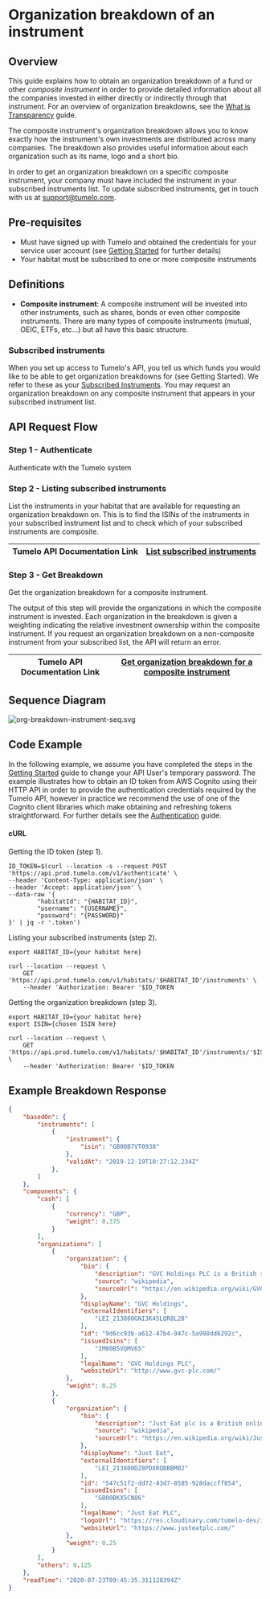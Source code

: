 # Organization breakdown of an instrument

## Overview

This guide explains how to obtain an organization breakdown of a fund or other *composite instrument* in order to provide detailed information about all the companies invested in either directly or indirectly through that instrument. For an overview of organization breakdowns, see the [What is Transparency](../What_is_Transparency/README.md) guide.

The composite instrument's organization breakdown allows you to know exactly how the instrument's own investments are distributed across many companies. The breakdown also provides useful information about each organization such as its name, logo and a short bio.

In order to get an organization breakdown on a specific composite instrument, your company must have included the instrument in your subscribed instruments list. To update subscribed instruments, get in touch with us at [support@tumelo.com](mailto:support@tumelo.com).

## Pre-requisites

* Must have signed up with Tumelo and obtained the credentials for your service user account (see [Getting Started](../Getting_Started/README.md) for further details)
* Your habitat must be subscribed to one or more composite instruments

## Definitions

* **Composite instrument**: A composite instrument will be invested into other instruments, such as shares, bonds or even other composite instruments. There are many types of composite instruments (mutual, OEIC, ETFs, etc…) but all have this basic structure.

### Subscribed instruments

When you set up access to Tumelo's API, you tell us which funds you would like to be able to get organization breakdowns for (see Getting Started). We refer to these as your [Subscribed Instruments](https://docs.tumelo.com/#section/Subscribed-Instruments). You may request an organization breakdown on any composite instrument that appears in your subscribed instrument list.

## API Request Flow

### Step 1 - Authenticate

Authenticate with the Tumelo system

### Step 2 - Listing subscribed instruments

List the instruments in your habitat that are available for requesting an organization breakdown on. This is to find the ISINs of the instruments in your subscribed instrument list and to check which of your subscribed instruments are composite.

| Tumelo API Documentation Link | [List subscribed instruments](https://docs.tumelo.com/#section/Subscribed-Instruments) |
|-------------------------------|----------------------------------------------------------------------------------------|

### Step 3 - Get Breakdown

Get the organization breakdown for a composite instrument.

The output of this step will provide the organizations in which the composite instrument is invested.  Each organization in the breakdown is given a weighting indicating the relative investment ownership within the composite instrument. If you request an organization breakdown on a non-composite instrument from your subscribed list, the API will return an error.

| Tumelo API Documentation Link | [Get organization breakdown for a composite instrument](https://docs.tumelo.com/#operation/getOrganizationBreakdownByIsinInHabitat) |
|-------------------------------|-------------------------------------------------------------------------------------------------------------------------------------|

## Sequence Diagram

![org-breakdown-instrument-seq.svg](./org-breakdown-sequence.svg)

## Code Example

In the following example, we assume you have completed the steps in the [Getting Started](../Getting_Started/README.md) guide to change your API User's temporary password. The example illustrates how to obtain an ID token from AWS Cognito using their HTTP API in order to provide the authentication credentials required by the Tumelo API, however in practice we recommend the use of one of the Cognito client libraries which make obtaining and refreshing tokens straightforward. For further details see the [Authentication](../Authentication/README.md) guide.

#### cURL

Getting the ID token (step 1).

```shell
ID_TOKEN=$(curl --location -s --request POST 'https://api.prod.tumelo.com/v1/authenticate' \
--header 'Content-Type: application/json' \
--header 'Accept: application/json' \
--data-raw '{
        "habitatId": "{HABITAT_ID}",
        "username": "{USERNAME}",
        "password": "{PASSWORD}"
}' | jq -r '.token')
```

Listing your subscribed instruments (step 2).

```shell
export HABITAT_ID={your habitat here}

curl --location --request \
	GET 'https://api.prod.tumelo.com/v1/habitats/'$HABITAT_ID'/instruments' \
    --header 'Authorization: Bearer '$ID_TOKEN
```

Getting the organization breakdown (step 3).

```shell
export HABITAT_ID={your habitat here}
export ISIN={chosen ISIN here}

curl --location --request \
	GET 'https://api.prod.tumelo.com/v1/habitats/'$HABITAT_ID'/instruments/'$ISIN'/organizationBreakdown' \
    --header 'Authorization: Bearer '$ID_TOKEN
```

## Example Breakdown Response

```json
{
    "basedOn": {
        "instruments": [
            {
                "instrument": {
                    "isin": "GB00B7VT0938"
                },
                "validAt": "2019-12-19T10:27:12.234Z"
            },
        ]
    },
    "components": {
        "cash": [
            {
                "currency": "GBP",
                "weight": 0.375
            }
        ],
        "organizations": [
            {
                "organization": {
                    "bio": {
                        "description": "GVC Holdings PLC is a British sports betting and gambling company. It is listed on the London Stock Exchange and is a constituent of the FTSE 250 Index.",
                        "source": "wikipedia",
                        "sourceUrl": "https://en.wikipedia.org/wiki/GVC_Holdings"
                    },
                    "displayName": "GVC Holdings",
                    "externalIdentifiers": [
                        "LEI_213800GNI3K45LQR8L28"
                    ],
                    "id": "9d6cc93b-a612-47b4-947c-5a998dd6292c",
                    "issuedIsins": [
                        "IM00B5VQMV65"
                    ],
                    "legalName": "GVC Holdings PLC",
                    "websiteUrl": "http://www.gvc-plc.com/"
                },
                "weight": 0.25
            },
            {
                "organization": {
                    "bio": {
                        "description": "Just Eat plc is a British online food order and delivery service. It acts as an intermediary between independent take-out food outlets and customers. ",
                        "source": "wikipedia",
                        "sourceUrl": "https://en.wikipedia.org/wiki/Just_Eat"
                    },
                    "displayName": "Just Eat",
                    "externalIdentifiers": [
                        "LEI_213800DZ8PDXRQBBBM02"
                    ],
                    "id": "547c51f2-dd72-43d7-8585-928daccff854",
                    "issuedIsins": [
                        "GB00BKX5CN86"
                    ],
                    "legalName": "Just Eat PLC",
                    "logoUrl": "https://res.cloudinary.com/tumelo-dev/image/upload/w_128,h_128,c_fit/v1580298377/px0rajkfri1szyedlg1v.png",
                    "websiteUrl": "https://www.justeatplc.com/"
                },
                "weight": 0.25
            }
        ],
        "others": 0.125
    },
    "readTime": "2020-07-23T09:45:35.311128394Z"
}
```